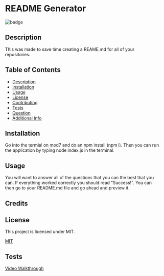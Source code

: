 # README Generator
 ![badge](https://img.shields.io/badge/license-MIT-blue.svg)

 ## Description
 This was made to save time creating a REAME.md for all of your repositories.

 ## Table of Contents
 - [Description](#description)
 - [Installation]($installation)
 - [Usage](#usage)
 - [License](#license)
 - [Contributing](#contributing)
 - [Tests](#tests)
 - [Question]($questions)
 - [Additional Info](#additional-info)

 ## Installation
 Go into the termial on mod7 and do an npm install (npm i). Then you can run the application by typing node index.js in the terminal.

 ## Usage
 You will want to answer all of the questions that you can the best that you can. If everything worked correctly you should read "Success!". You can then go to your README.md file and go ahead and preview it.

 ## Credits
 

 ## License
 This project is licensed under MIT.

 [MIT](https://mit-license.org/)

 ## Tests
 
 [Video Walkthrough](https://drive.google.com/file/d/1j9k9e8QT9hO5LBS7tFEGXA5SQNfLu2n-/view?usp=drive_link)